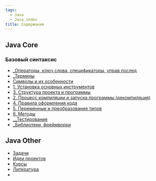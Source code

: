 ```yaml
---
tags:
  - Java
  - Java_index
title: Содержание
---
```

## Java Core
### Базовый синтаксис
- [_Операторы, ключ слова, спецификаторы, управ послед](_Операторы,%20ключ%20слова,%20спецификаторы,%20управ%20послед.md)
- [_Термины](_Термины.md)
- [Символы и их особенности](Символы%20и%20их%20особенности.md)
- [1. Установка основных инструментов](1.%20Установка%20основных%20инструментов.md)
- [3. Структура проекта и программы](3.%20Структура%20проекта%20и%20программы.md)
- [2. Процесс компиляции и запуска программы (декомпиляция)](2.%20Процесс%20компиляции%20и%20запуска%20программы%20(декомпиляция).md)
- [4. Правила оформления кода](4.%20Правила%20оформления%20кода.md)
- [5. Переменные и преобразование типов](5.%20Переменные%20и%20преобразование%20типов.md)
- [6. Методы](6.%20Методы.md)
- [__Тестирование](__Тестирование.md)
- [_Библиотеки, фреймворки](JAVA/Java%20Core/Базовый%20синтаксис/_Библиотеки,%20фреймворки.md)
## Java Other
- [Задачи](Задачи.md)
- [Идеи проектов](Идеи%20проектов.md)
- [Курсы](Курсы.md)
- [Литература](Литература.md)
- 